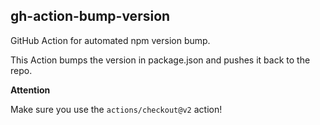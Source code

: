 ## gh-action-bump-version

GitHub Action for automated npm version bump.

This Action bumps the version in package.json and pushes it back to the repo.

**Attention**

Make sure you use the `actions/checkout@v2` action!
